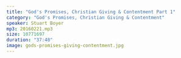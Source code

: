 ```yaml
---
title: "God's Promises, Christian Giving & Contentment Part 1"
category: "God's Promises, Christian Giving & Contentment"
speaker: Stuart Boyer
mp3: 20160221.mp3
size: 10771697
duration: "37:48"
image: gods-promises-giving-contentment.jpg
---
```

